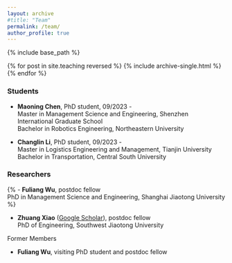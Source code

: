 ```yaml
---
layout: archive
#title: "Team"
permalink: /team/
author_profile: true
---
```


{% include base_path %}

{% for post in site.teaching reversed %}
  {% include archive-single.html %}
{% endfor %}


### Students

- **Maoning Chen**, PhD student, 09/2023 -  <br> Master in Management Science and Engineering, Shenzhen International Graduate School <br> Bachelor in Robotics Engineering, Northeastern University

- **Changlin Li**, PhD student, 09/2023 -  <br> Master in Logistics Engineering and Management, Tianjin University <br> Bachelor in Transportation, Central South University

### Researchers

{% - **Fuliang Wu**, postdoc fellow <br> PhD in Management Science and Engineering, Shanghai Jiaotong University %}
- **Zhuang Xiao** ([Google Scholar](https://scholar.google.de/citations?hl=en&user=ijnlwrYAAAAJ)), postdoc fellow <br> PhD of Engineering, Southwest Jiaotong University

Former Members
- **Fuliang Wu**, visiting PhD student and postdoc fellow
